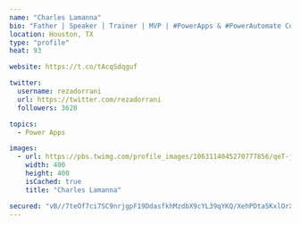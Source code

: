 ```yaml
---
name: "Charles Lamanna"
bio: "Father | Speaker | Trainer | MVP | #PowerApps & #PowerAutomate Community Super User | YouTuber Right-pointing triangle http://youtube.com/c/rezadorrani | Learn - Share - Clockwise rightwards and leftwards open circle arrows"
location: Houston, TX
type: "profile"
heat: 93

website: https://t.co/tAcqSdqguf

twitter:
  username: rezadorrani
  url: https://twitter.com/rezadorrani
  followers: 3628

topics:
  - Power Apps

images:
  - url: https://pbs.twimg.com/profile_images/1063114045270777856/qeT-jpWr_400x400.jpg
    width: 400
    height: 400
    isCached: true
    title: "Charles Lamanna"

secured: "vB//7teOf7ci7SC9nrjgpF19DdasfkhMzdbX9cYL39qYKQ/XehPDta5KxlOrX1D2qhfnnNfQrd5jBip2XjGmiY9EbuTV6XBCdMYLFHylVKtDYBhjFsP3PwDWK3VQTFU3n2CS/gybRs/C0SNOsZn2oUZg/mBnffWyDDsFkrbMyQchQu0XCNkj1TUoQt2/TMMUDR8DELfI9QAyctD4heMegixjQ40Wn6IA4bj2UhvzTaibzb6lDNiVFzaRJ3NUNwvHRuj/dOJmfTxBLI+vhxr67jqPAkD/7N1XCsu21Ez01yb1PdITqSYvtSNjBBXwQhAd80VsHpem+SkRQ7SjEkvSIjwy8r7yXiYcpjlYYsgJoGpPO90oqikfSYY4UJy7faKpTBmKw5kyb/ANC+yFQYv7/J0uxaMS6JRvOEORxnySItA=;nIWE92tYzn59cIsiax+YgA=="
---
```


